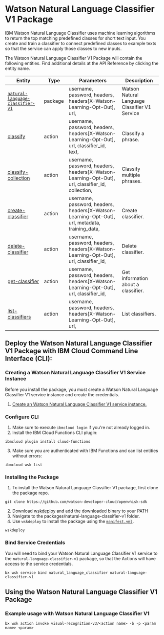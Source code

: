# Watson Natural Language Classifier V1 Package

IBM Watson Natural Language Classifier uses machine learning algorithms to return the top matching predefined classes for short text input. You create and train a classifier to connect predefined classes to example texts so that the service can apply those classes to new inputs.

The Watson Natural Language Classifier V1 Package will contain the following entities. Find additional details at the API Reference by clicking the entity name.

| Entity | Type | Parameters | Description |
| --- | --- | --- | --- |
| [`natural-language-classifier-v1`](https://www.ibm.com/watson/developercloud/natural-language-classifier/api/v1/curl.html) | package | username, password,   headers, headers[X-Watson-Learning-Opt-Out], url,  | Watson Natural Language Classifier V1 Service |
| [classify](https://www.ibm.com/watson/developercloud/natural-language-classifier/api/v1/curl.html?curl#classify) | action |  username, password,   headers, headers[X-Watson-Learning-Opt-Out], url,    classifier_id,    text,  | Classify a phrase. |
| [classify-collection](https://www.ibm.com/watson/developercloud/natural-language-classifier/api/v1/curl.html?curl#classify-collection) | action |  username, password,   headers, headers[X-Watson-Learning-Opt-Out], url,    classifier_id,    collection,  | Classify multiple phrases. |
| [create-classifier](https://www.ibm.com/watson/developercloud/natural-language-classifier/api/v1/curl.html?curl#create-classifier) | action |  username, password,   headers, headers[X-Watson-Learning-Opt-Out], url,    metadata,     training_data,  | Create classifier. |
| [delete-classifier](https://www.ibm.com/watson/developercloud/natural-language-classifier/api/v1/curl.html?curl#delete-classifier) | action |  username, password,   headers, headers[X-Watson-Learning-Opt-Out], url,    classifier_id,  | Delete classifier. |
| [get-classifier](https://www.ibm.com/watson/developercloud/natural-language-classifier/api/v1/curl.html?curl#get-classifier) | action |  username, password,   headers, headers[X-Watson-Learning-Opt-Out], url,    classifier_id,  | Get information about a classifier. |
| [list-classifiers](https://www.ibm.com/watson/developercloud/natural-language-classifier/api/v1/curl.html?curl#list-classifiers) | action |  username, password,   headers, headers[X-Watson-Learning-Opt-Out], url, | List classifiers. |


## Deploy the Watson Natural Language Classifier V1 Package with IBM Cloud Command Line Interface (CLI):
### Creating a Watson Natural Language Classifier V1 Service Instance

Before you install the package, you must create a Watson Natural Language Classifier V1 service instance and create the credentials.

1. [Create an Watson Natural Language Classifier V1 service instance.](https://console.bluemix.net/catalog/services/natural_language_classifier)

### Configure CLI
1. Make sure to execute `ibmcloud login` if you're not already logged in.
2. Install the IBM Cloud Functions CLI plugin:

```
ibmcloud plugin install cloud-functions
```

3. Make sure you are authenticated with IBM Functions and can list entities without errors:

```
ibmcloud wsk list
```

### Installing the Package
1. To install the Watson Natural Language Classifier V1 package, first clone the package repo.

```
git clone https://github.com/watson-developer-cloud/openwhisk-sdk
```
2. Download [wskdeploy](https://github.com/apache/incubator-openwhisk-wskdeploy/releases) and add the downloaded binary to your PATH
3. Navigate to the packages/natural-language-classifier-v1 folder.
4. Use `wskdeploy` to install the package using the [`manifest.yml`](./manifest.yml).

```
wskdeploy
```

### Bind Service Credentials
You will need to bind your Watson Natural Language Classifier V1 service to the `natural-language-classifier-v1` package, so that the Actions will have access to the service credentials.

```
bx wsk service bind natural_language_classifier natural-language-classifier-v1
```
## Using the Watson Natural Language Classifier V1 Package

### Example usage with Watson Natural Language Classifier V1

```
bx wsk action invoke visual-recognition-v3/<action name> -b -p <param name> <param>
```